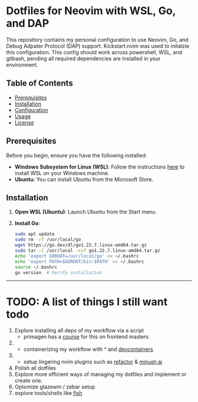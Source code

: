 # Dotfiles for Neovim with WSL, Go, and DAP

This repository contains my personal configuration to use Neovim, Go, and Debug Adpater Protocol (DAP) support.
Kickstart.nvim was used to initalzie this configuration.
This config should work across powershell, WSL, and gitbash, pending all required dependencies are installed in your environment.

## Table of Contents

- [Prerequisites](#prerequisites)
- [Installation](#installation)
- [Configuration](#configuration)
- [Usage](#usage)
- [License](#license)

## Prerequisites

Before you begin, ensure you have the following installed:

- **Windows Subsystem for Linux (WSL)**: Follow the instructions [here](https://docs.microsoft.com/en-us/windows/wsl/install) to install WSL on your Windows machine.
- **Ubuntu**: You can install Ubuntu from the Microsoft Store.

## Installation

1. **Open WSL (Ubuntu)**:
   Launch Ubuntu from the Start menu.

2. **Install Go**:

   ```bash
   sudo apt update
   sudo rm -rf /usr/local/go
   wget https://go.dev/dl/go1.22.7.linux-amd64.tar.gz
   sudo tar -C /usr/local -xzf go1.22.7.linux-amd64.tar.gz
   echo 'export GOROOT=/usr/local/go' >> ~/.bashrc
   echo 'export PATH=$GOROOT/bin:$PATH' >> ~/.bashrc
   source ~/.bashrc
   go version  # Verify installation

---

# TODO: A list of things I still want todo

1. Explore installing all deps of my workflow via a script
   - primagen has a [course](https://frontendmasters.com/courses/developer-productivity-v2) for this on frontend masters
2. - containerizing my workflow with ^ and [devcontainers](https://github.com/devcontainers/cli)
3. - setup lingering nvim plugins such as [refactor](https://github.com/ThePrimeagen/refactoring.nvim) & [minuet-ai](https://github.com/milanglacier/minuet-ai.nvim)
4. Polish all dotfiles
5. Explore more efficient ways of managing my dotfiles and implement or create one.
6. Optomize glazewm / zebar setup
7. explore tools/shells like [fish](https://fishshell.com/docs/current/index.html)
